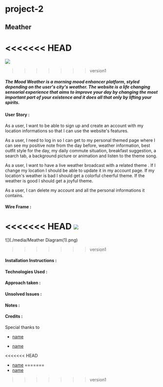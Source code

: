 # project-2

## Meather

<<<<<<< HEAD
=======
![](https://media.giphy.com/media/dJvcoudE1XKs8/giphy.gif)

>>>>>>> version1
##### The Mood Weather is a morning mood enhancer platform, styled depending on the user's city's weather. The website is a life changing sensorial experience that aims to improve your day by changing the most important part of your existence and it does all that only by lifting your spirits.

#### User Story :

As a user, I want to be able to sign up and create an account with my location informations so that I can use the website's features.

As a user, I need to log in so I can get to my personal themed page where I can see my positive note from the day before, weather information, best outfit style for the day, my daily commute situation, breakfast suggestion, a search tab, a background picture or animation and listen to the theme song.

As a user, I want to have a live weather broadcast with a related theme .
  If I change my location I should be able to update it in my account page.
  If my location's weather is bad I should get a colorful cheerful theme.
  If the weather is good I should get a joyful theme.

As a user, I can delete my account and all the personal informations it contains.

#### Wire Frame :

<<<<<<< HEAD
![](url)
=======
![](./media/Meather Diagram(1).png)
>>>>>>> version1

#### Installation Instructions :

#### Technologies Used :

#### Approach taken :

#### Unsolved Issues :

#### Notes :

#### Credits :

Special thanks to

- [name](url)

- [name](url)

<<<<<<< HEAD
- [name](url) 
=======
- [name](url)
>>>>>>> version1
